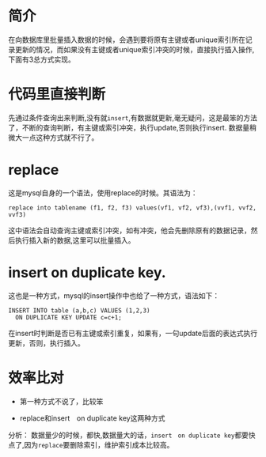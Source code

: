 # 简介
在向数据库里批量插入数据的时候，会遇到要将原有主键或者unique索引所在记录更新的情况，而如果没有主键或者unique索引冲突的时候，直接执行插入操作,下面有3总方式实现。

# 代码里直接判断
先通过条件查询出来判断,没有就`insert`,有数据就更新,毫无疑问，这是最笨的方法了，不断的查询判断，有主键或索引冲突，执行update,否则执行insert. 数据量稍微大一点这种方式就不行了。

# replace
这是mysql自身的一个语法，使用replace的时候。其语法为：
```
replace into tablename (f1, f2, f3) values(vf1, vf2, vf3),(vvf1, vvf2, vvf3)
```
这中语法会自动查询主键或索引冲突，如有冲突，他会先删除原有的数据记录，然后执行插入新的数据,这里可以批量插入。

# insert on duplicate key.
这也是一种方式，mysql的insert操作中也给了一种方式，语法如下：
```
INSERT INTO table (a,b,c) VALUES (1,2,3)
  ON DUPLICATE KEY UPDATE c=c+1;
```
在insert时判断是否已有主键或索引重复，如果有，一句update后面的表达式执行更新，否则，执行插入。

# 效率比对
+ 第一种方式不说了，比较笨

+ replace和insert　on duplicate key这两种方式

分析：
数据量少的时候，都快,数据量大的话，`insert　on duplicate key`都要快点了,因为`replace`要删除索引，维护索引成本比较高。